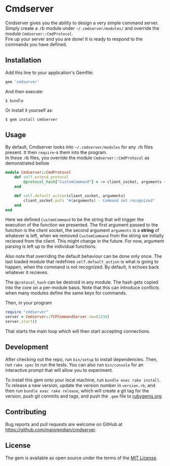 # Cmdserver

Cmdserver gives you the ability to design a very simple command server.
Simply create a .rb module under `~/.cmdserver/modules/` and override the module `Cmdserver::CmdProtocol`.   
Fire up your server and you are done! It is ready to respond to the commands you have defined.

## Installation

Add this line to your application's Gemfile:

```ruby
gem 'cmdserver'
```

And then execute:

    $ bundle

Or install it yourself as:

    $ gem install cmdserver

## Usage

By default, Cmdserver looks into `~/.cmdserver/modules` for any .rb files present. It then `require`-s them into the program.   
In these .rb files, you override the module `Cmdserver::CmdProtocol` as demonstrated bellow   

```ruby
module Cmdserver::CmdProtocol
    def self.extend_protocol
        @protocol_hash["CustomCommand"] = -> client_socket, arguments { client_socket.puts "You sent: #{arguments}" }
    end

    def self.default_action(client_socket, arguments)
        client_socket.puts "#{arguments} - Command not recognized"
    end
end
```

Here we defined `CustomCommand` to be the string that will trigger the execution of the function we presented.
The first argument passed to the function is the client socket, the second argument `arguments` is a __string__ of whatever
is left, when we removed `CustomCommand` from the string we initially recieved from the client. This might change in the future.
For now, argument parsing is left up to the individual functions.   

Also note that overriding the default behaviour can be done only once. The last loaded module that redefines `self.default_action` is what is going to happen, when the command is not recognized. By default, it echoes back whatever it recieves.   

The `@protocol_hash` can be destroid in any module. The hash gets copied into the core on a per-module basis. Note that this can introduce
conflicts when many modules define the same keys for commands.
    

Then, in your program
```ruby
require "cmdserver"
server = Cmdserver::TCPCommandServer.new(1234)
server.start()
```

That starts the main loop which will then start accepting connections.   

## Development

After checking out the repo, run `bin/setup` to install dependencies. Then, run `rake spec` to run the tests. You can also run `bin/console` for an interactive prompt that will allow you to experiment.

To install this gem onto your local machine, run `bundle exec rake install`. To release a new version, update the version number in `version.rb`, and then run `bundle exec rake release`, which will create a git tag for the version, push git commits and tags, and push the `.gem` file to [rubygems.org](https://rubygems.org).

## Contributing

Bug reports and pull requests are welcome on GitHub at https://github.com/majorendian/cmdserver.


## License

The gem is available as open source under the terms of the [MIT License](http://opensource.org/licenses/MIT).

